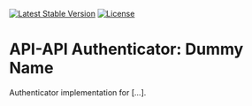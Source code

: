 [![Latest Stable Version](https://poser.pugx.org/api-api/authenticator-dummy-name/version)](https://packagist.org/packages/api-api/authenticator-dummy-name)
[![License](https://poser.pugx.org/api-api/authenticator-dummy-name/license)](https://packagist.org/packages/api-api/authenticator-dummy-name)

# API-API Authenticator: Dummy Name

Authenticator implementation for [...].
